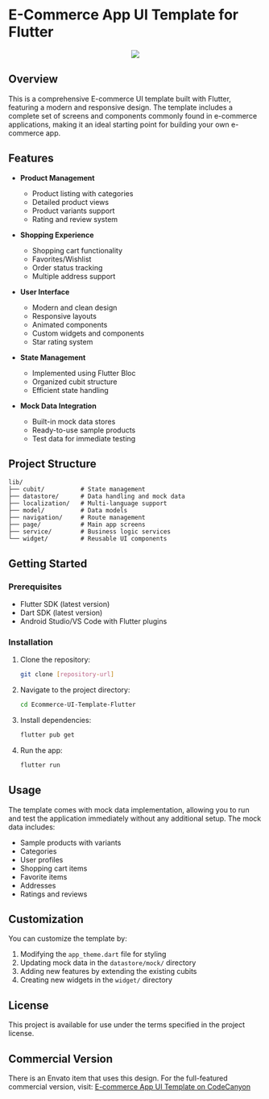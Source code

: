 # E-Commerce App UI Template for Flutter

<p align="center">
  <img src='https://res.cloudinary.com/dqwntkvge/image/upload/v1673736382/ss_ecommerce_flutter.png'/>
</p>

## Overview

This is a comprehensive E-commerce UI template built with Flutter, featuring a modern and responsive design. The template includes a complete set of screens and components commonly found in e-commerce applications, making it an ideal starting point for building your own e-commerce app.

## Features

- **Product Management**
  - Product listing with categories
  - Detailed product views
  - Product variants support
  - Rating and review system

- **Shopping Experience**
  - Shopping cart functionality
  - Favorites/Wishlist
  - Order status tracking
  - Multiple address support

- **User Interface**
  - Modern and clean design
  - Responsive layouts
  - Animated components
  - Custom widgets and components
  - Star rating system

- **State Management**
  - Implemented using Flutter Bloc
  - Organized cubit structure
  - Efficient state handling

- **Mock Data Integration**
  - Built-in mock data stores
  - Ready-to-use sample products
  - Test data for immediate testing

## Project Structure

```
lib/
├── cubit/          # State management
├── datastore/      # Data handling and mock data
├── localization/   # Multi-language support
├── model/          # Data models
├── navigation/     # Route management
├── page/           # Main app screens
├── service/        # Business logic services
└── widget/         # Reusable UI components
```

## Getting Started

### Prerequisites

- Flutter SDK (latest version)
- Dart SDK (latest version)
- Android Studio/VS Code with Flutter plugins

### Installation

1. Clone the repository:
   ```bash
   git clone [repository-url]
   ```

2. Navigate to the project directory:
   ```bash
   cd Ecommerce-UI-Template-Flutter
   ```

3. Install dependencies:
   ```bash
   flutter pub get
   ```

4. Run the app:
   ```bash
   flutter run
   ```

## Usage

The template comes with mock data implementation, allowing you to run and test the application immediately without any additional setup. The mock data includes:

- Sample products with variants
- Categories
- User profiles
- Shopping cart items
- Favorite items
- Addresses
- Ratings and reviews

## Customization

You can customize the template by:

1. Modifying the `app_theme.dart` file for styling
2. Updating mock data in the `datastore/mock/` directory
3. Adding new features by extending the existing cubits
4. Creating new widgets in the `widget/` directory

## License

This project is available for use under the terms specified in the project license.

## Commercial Version

There is an Envato item that uses this design. For the full-featured commercial version, visit:
[E-commerce App UI Template on CodeCanyon](https://codecanyon.net/item/ecommerce-app-ui-template-for-flutter/43009810)
